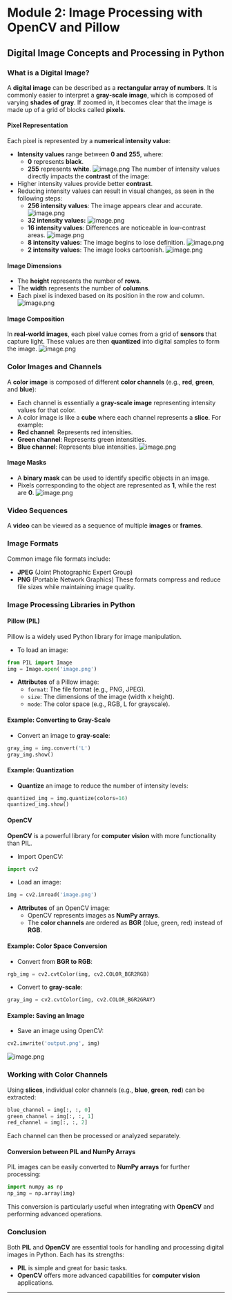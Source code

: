 

# Module 2: Image Processing with OpenCV and Pillow
## Digital Image Concepts and Processing in Python
### What is a Digital Image?
A **digital image** can be described as a **rectangular array of numbers**. It is commonly easier to interpret a **gray-scale image**, which is composed of varying **shades of gray**. If zoomed in, it becomes clear that the image is made up of a grid of blocks called **pixels**.
#### Pixel Representation
Each pixel is represented by a **numerical intensity value**:
- **Intensity values** range between **0 and 255**, where:
	- **0** represents **black**.
	- **255** represents **white**.
![image.png](https://prod-files-secure.s3.us-west-2.amazonaws.com/03e82b26-cccb-4906-bb56-adabcbdc0655/fa1bb4aa-313a-44c2-a7b3-7fa4a8432b08/image.png?X-Amz-Algorithm=AWS4-HMAC-SHA256&X-Amz-Content-Sha256=UNSIGNED-PAYLOAD&X-Amz-Credential=ASIAZI2LB4665H63JGRT%2F20250203%2Fus-west-2%2Fs3%2Faws4_request&X-Amz-Date=20250203T101602Z&X-Amz-Expires=3600&X-Amz-Security-Token=IQoJb3JpZ2luX2VjEPj%2F%2F%2F%2F%2F%2F%2F%2F%2F%2FwEaCXVzLXdlc3QtMiJHMEUCIHQPTuEKZWcC2QihcWn%2B%2F8AZnr%2BiE0kMPIlJGgei4kUOAiEA51PqhWjCQYj87q9HYPXy%2FrFrd5BJE0mnmOYi9hUN2Q8q%2FwMIERAAGgw2Mzc0MjMxODM4MDUiDAJNy4rU9NK4uukThircA90fOZsG1Re4fdIPtJuHHL%2FSAr0YfWQM2aCr2hrxCG%2F6IWTotaznKTdgg%2B451utTFYE6YJ97H2TRK%2BaeWx6Rh3XcAQAskfoiyJaCy4OyMsbx9Ui6%2FuQ5vPj%2BnhQ0ewq22W1CkEaYApJM0pOag9oVAvYqUm%2B47ZTY%2BlHAYJp1VN71sG20j1AUZCtWAaQSjieWhC2z7BgK0tplQ1oSRha7jw5Bn4FRD1ecw0HNG3Cx63Ww%2FRiWOBP35K6%2BXyhITMfk1TM3CqydfbZIJ93OcbaOJ5jCQsfOVD%2Bm%2BA2%2BqwPswXBz215V8K3Eu5Nck5CAHAp7uWumTsuBu09MgUkFSy%2FxXvkNSYgybfhUR53cnuN6NffzmFyRwlpPKfB96xJE73pjAmj%2BL9CPK2NfsxV%2F6v2k9sIeSibwic3wYuSl9T%2F2SatYrXff2N1WqDm1KQOaWisNQOOJcw4ksWhYNSnntC44K3eEnnfGeBEcNTaq4Kh5cBW2BPgNbtl9aXUGgOJ440DQSlEmVvpokBSwRmYGiWTiWJcLGBGPnh7mtko9Q4ZrjhHh%2FboKaoWIoMsMI61qbPVLKW2X312sCq%2BYhwRQDTKoCZ%2Bz9L%2BXr61D%2FcDY6RH%2FOKnsKyprwFHeRSUAsTjhMJvzgb0GOqUBD9zHFwCjSpB7Om8KsleOqYKTOxPxT8pGCs1m%2Bm080DawRBYTosiP6wTZgP6fJ4qzRackK2YMdENEfOsxmj9oXJNKIDTzbu1zF6Qek47QlxQYk3DwekXeCxFr36osM7UKsG%2Ffz%2BQXqQ%2BdII%2BMuZPln1%2FmgyoS1N%2B6OB825WN5eCVYc5oeEc%2BU2U66cpNZg86jK6NrwFCKsh41gafAbndWxXV8YZOQ&X-Amz-Signature=2a31e44156595d488bb67eb728305e40c4e66151c27687ee837b7c38da411c40&X-Amz-SignedHeaders=host&x-id=GetObject)
The number of intensity values directly impacts the **contrast** of the image:
- Higher intensity values provide better **contrast**.
- Reducing intensity values can result in visual changes, as seen in the following steps:
	- **256 intensity values**: The image appears clear and accurate.
![image.png](https://prod-files-secure.s3.us-west-2.amazonaws.com/03e82b26-cccb-4906-bb56-adabcbdc0655/0de7dfb4-99dc-4b87-8932-5165b3c3b775/image.png?X-Amz-Algorithm=AWS4-HMAC-SHA256&X-Amz-Content-Sha256=UNSIGNED-PAYLOAD&X-Amz-Credential=ASIAZI2LB4664JPRJDMR%2F20250203%2Fus-west-2%2Fs3%2Faws4_request&X-Amz-Date=20250203T101602Z&X-Amz-Expires=3600&X-Amz-Security-Token=IQoJb3JpZ2luX2VjEPj%2F%2F%2F%2F%2F%2F%2F%2F%2F%2FwEaCXVzLXdlc3QtMiJHMEUCIQCTHC%2Bsbf5zPWe0xPxyQffi61hLBtyapoCjxik065SUmwIgae2hyadDdlrBEHMqAf8zRtQpgTlKVgkAkpG%2BJgBcGqUq%2FwMIERAAGgw2Mzc0MjMxODM4MDUiDEpajOmb%2FbmdeTLigircA%2Fb3nGR87R9LvILiPB6t2El00Dyr4%2FeBqWz8GtulW%2FCdCr1CZ2MhDfQX%2FbOr0H%2Bw71c1B8hw%2FhTdktSHY6h1cmp2I2u8kfXiJhQF6%2B4EEKniiq%2FQ0j9BySt2vFxPzzbCLndDsCwtadU%2FIwii0q57FHiGa0UJeSNSM%2F9NyHj%2FtHbCFfr32nRt7zMrzW%2FN%2BkEpwbxdfU7pmk%2FHLSr3d66mtW%2FSTRmIjtbLKwr%2BEsnn53IQNa57BtRphjH45Cdpbo4SoUdqTm1vt%2BmBpo7VkMm%2B%2Fuq3mnXQKN2EQ3LZpJUzFzBT9yakf5ZKZI8fhaXIAp33Nbm6mTjPBX0zMwx8wJXwVBV2iRhYVTHmf1trN8JiIE23sRVUxtork%2FHSEdMs5%2B1IuY8WMQeBMB278P5Q2CLkSyL5Kk9ZIlE91qOw4341E9Ox%2F1eCUTuYCG9E0H%2BFWiD7j1TilF9Gq8HQi84GXIwIKuoJNfJ3wK%2FUrIGjryL6yoDlza2sCo5PxBaWGpqnXkOLyMXGFCW%2Bto645JcD6cNPpSayuHFHW0xtGmMLPszoYPaYToTnK6KfQlJGu8tHYL6jijeOapjnRzebbnBJvx9DGeu%2F%2BKiIZ04BogAgdaPSnjI8w2qsbh6in8YOudSOMMXzgb0GOqUBo4UOYLkWUOcvF3BpipNU%2BYvW0Z2m5IDtUgtEYzosVmbN0tLIY28m5kAVJBz8gGLoRKMO41FeVijebMmSPnjLKC2KuATM%2F5Mxz5rTZdnJ3RZFYXCbc7U1OoYdX1RTsqNYYOjVOXKQRaZumUZ5rmezYPqM8ygLcN10bbvvbCuhVvCxuDjjFMpvv2vSEd2Q1lldxiNYUg4jsVDO34hKajNJhBnC9V%2Fi&X-Amz-Signature=93d5daa5554611874b9535ad9edc8a0fdc6084b7b3e046f8dce877a079435657&X-Amz-SignedHeaders=host&x-id=GetObject)
	- **32 intensity values:**
![image.png](https://prod-files-secure.s3.us-west-2.amazonaws.com/03e82b26-cccb-4906-bb56-adabcbdc0655/7eb81f08-b190-4c5a-ba2b-2a498a15b2c4/image.png?X-Amz-Algorithm=AWS4-HMAC-SHA256&X-Amz-Content-Sha256=UNSIGNED-PAYLOAD&X-Amz-Credential=ASIAZI2LB4664JPRJDMR%2F20250203%2Fus-west-2%2Fs3%2Faws4_request&X-Amz-Date=20250203T101602Z&X-Amz-Expires=3600&X-Amz-Security-Token=IQoJb3JpZ2luX2VjEPj%2F%2F%2F%2F%2F%2F%2F%2F%2F%2FwEaCXVzLXdlc3QtMiJHMEUCIQCTHC%2Bsbf5zPWe0xPxyQffi61hLBtyapoCjxik065SUmwIgae2hyadDdlrBEHMqAf8zRtQpgTlKVgkAkpG%2BJgBcGqUq%2FwMIERAAGgw2Mzc0MjMxODM4MDUiDEpajOmb%2FbmdeTLigircA%2Fb3nGR87R9LvILiPB6t2El00Dyr4%2FeBqWz8GtulW%2FCdCr1CZ2MhDfQX%2FbOr0H%2Bw71c1B8hw%2FhTdktSHY6h1cmp2I2u8kfXiJhQF6%2B4EEKniiq%2FQ0j9BySt2vFxPzzbCLndDsCwtadU%2FIwii0q57FHiGa0UJeSNSM%2F9NyHj%2FtHbCFfr32nRt7zMrzW%2FN%2BkEpwbxdfU7pmk%2FHLSr3d66mtW%2FSTRmIjtbLKwr%2BEsnn53IQNa57BtRphjH45Cdpbo4SoUdqTm1vt%2BmBpo7VkMm%2B%2Fuq3mnXQKN2EQ3LZpJUzFzBT9yakf5ZKZI8fhaXIAp33Nbm6mTjPBX0zMwx8wJXwVBV2iRhYVTHmf1trN8JiIE23sRVUxtork%2FHSEdMs5%2B1IuY8WMQeBMB278P5Q2CLkSyL5Kk9ZIlE91qOw4341E9Ox%2F1eCUTuYCG9E0H%2BFWiD7j1TilF9Gq8HQi84GXIwIKuoJNfJ3wK%2FUrIGjryL6yoDlza2sCo5PxBaWGpqnXkOLyMXGFCW%2Bto645JcD6cNPpSayuHFHW0xtGmMLPszoYPaYToTnK6KfQlJGu8tHYL6jijeOapjnRzebbnBJvx9DGeu%2F%2BKiIZ04BogAgdaPSnjI8w2qsbh6in8YOudSOMMXzgb0GOqUBo4UOYLkWUOcvF3BpipNU%2BYvW0Z2m5IDtUgtEYzosVmbN0tLIY28m5kAVJBz8gGLoRKMO41FeVijebMmSPnjLKC2KuATM%2F5Mxz5rTZdnJ3RZFYXCbc7U1OoYdX1RTsqNYYOjVOXKQRaZumUZ5rmezYPqM8ygLcN10bbvvbCuhVvCxuDjjFMpvv2vSEd2Q1lldxiNYUg4jsVDO34hKajNJhBnC9V%2Fi&X-Amz-Signature=23315ddd5329361ebd6fb7f03855f00ba6d72e5386875b7a7f36633e5a748c1f&X-Amz-SignedHeaders=host&x-id=GetObject)
	- **16 intensity values**: Differences are noticeable in low-contrast areas.
![image.png](https://prod-files-secure.s3.us-west-2.amazonaws.com/03e82b26-cccb-4906-bb56-adabcbdc0655/6bf56d44-9a14-4b7b-98c2-1f00b8630f0c/image.png?X-Amz-Algorithm=AWS4-HMAC-SHA256&X-Amz-Content-Sha256=UNSIGNED-PAYLOAD&X-Amz-Credential=ASIAZI2LB4664JPRJDMR%2F20250203%2Fus-west-2%2Fs3%2Faws4_request&X-Amz-Date=20250203T101602Z&X-Amz-Expires=3600&X-Amz-Security-Token=IQoJb3JpZ2luX2VjEPj%2F%2F%2F%2F%2F%2F%2F%2F%2F%2FwEaCXVzLXdlc3QtMiJHMEUCIQCTHC%2Bsbf5zPWe0xPxyQffi61hLBtyapoCjxik065SUmwIgae2hyadDdlrBEHMqAf8zRtQpgTlKVgkAkpG%2BJgBcGqUq%2FwMIERAAGgw2Mzc0MjMxODM4MDUiDEpajOmb%2FbmdeTLigircA%2Fb3nGR87R9LvILiPB6t2El00Dyr4%2FeBqWz8GtulW%2FCdCr1CZ2MhDfQX%2FbOr0H%2Bw71c1B8hw%2FhTdktSHY6h1cmp2I2u8kfXiJhQF6%2B4EEKniiq%2FQ0j9BySt2vFxPzzbCLndDsCwtadU%2FIwii0q57FHiGa0UJeSNSM%2F9NyHj%2FtHbCFfr32nRt7zMrzW%2FN%2BkEpwbxdfU7pmk%2FHLSr3d66mtW%2FSTRmIjtbLKwr%2BEsnn53IQNa57BtRphjH45Cdpbo4SoUdqTm1vt%2BmBpo7VkMm%2B%2Fuq3mnXQKN2EQ3LZpJUzFzBT9yakf5ZKZI8fhaXIAp33Nbm6mTjPBX0zMwx8wJXwVBV2iRhYVTHmf1trN8JiIE23sRVUxtork%2FHSEdMs5%2B1IuY8WMQeBMB278P5Q2CLkSyL5Kk9ZIlE91qOw4341E9Ox%2F1eCUTuYCG9E0H%2BFWiD7j1TilF9Gq8HQi84GXIwIKuoJNfJ3wK%2FUrIGjryL6yoDlza2sCo5PxBaWGpqnXkOLyMXGFCW%2Bto645JcD6cNPpSayuHFHW0xtGmMLPszoYPaYToTnK6KfQlJGu8tHYL6jijeOapjnRzebbnBJvx9DGeu%2F%2BKiIZ04BogAgdaPSnjI8w2qsbh6in8YOudSOMMXzgb0GOqUBo4UOYLkWUOcvF3BpipNU%2BYvW0Z2m5IDtUgtEYzosVmbN0tLIY28m5kAVJBz8gGLoRKMO41FeVijebMmSPnjLKC2KuATM%2F5Mxz5rTZdnJ3RZFYXCbc7U1OoYdX1RTsqNYYOjVOXKQRaZumUZ5rmezYPqM8ygLcN10bbvvbCuhVvCxuDjjFMpvv2vSEd2Q1lldxiNYUg4jsVDO34hKajNJhBnC9V%2Fi&X-Amz-Signature=e90217daa39a53c40a2dc2f68aa855f4d271ea77447a6fe4760b78d3c055af1b&X-Amz-SignedHeaders=host&x-id=GetObject)
	- **8 intensity values**: The image begins to lose definition.
![image.png](https://prod-files-secure.s3.us-west-2.amazonaws.com/03e82b26-cccb-4906-bb56-adabcbdc0655/cca05878-ca1a-43e0-8bec-1d146756f9ae/image.png?X-Amz-Algorithm=AWS4-HMAC-SHA256&X-Amz-Content-Sha256=UNSIGNED-PAYLOAD&X-Amz-Credential=ASIAZI2LB4664JPRJDMR%2F20250203%2Fus-west-2%2Fs3%2Faws4_request&X-Amz-Date=20250203T101602Z&X-Amz-Expires=3600&X-Amz-Security-Token=IQoJb3JpZ2luX2VjEPj%2F%2F%2F%2F%2F%2F%2F%2F%2F%2FwEaCXVzLXdlc3QtMiJHMEUCIQCTHC%2Bsbf5zPWe0xPxyQffi61hLBtyapoCjxik065SUmwIgae2hyadDdlrBEHMqAf8zRtQpgTlKVgkAkpG%2BJgBcGqUq%2FwMIERAAGgw2Mzc0MjMxODM4MDUiDEpajOmb%2FbmdeTLigircA%2Fb3nGR87R9LvILiPB6t2El00Dyr4%2FeBqWz8GtulW%2FCdCr1CZ2MhDfQX%2FbOr0H%2Bw71c1B8hw%2FhTdktSHY6h1cmp2I2u8kfXiJhQF6%2B4EEKniiq%2FQ0j9BySt2vFxPzzbCLndDsCwtadU%2FIwii0q57FHiGa0UJeSNSM%2F9NyHj%2FtHbCFfr32nRt7zMrzW%2FN%2BkEpwbxdfU7pmk%2FHLSr3d66mtW%2FSTRmIjtbLKwr%2BEsnn53IQNa57BtRphjH45Cdpbo4SoUdqTm1vt%2BmBpo7VkMm%2B%2Fuq3mnXQKN2EQ3LZpJUzFzBT9yakf5ZKZI8fhaXIAp33Nbm6mTjPBX0zMwx8wJXwVBV2iRhYVTHmf1trN8JiIE23sRVUxtork%2FHSEdMs5%2B1IuY8WMQeBMB278P5Q2CLkSyL5Kk9ZIlE91qOw4341E9Ox%2F1eCUTuYCG9E0H%2BFWiD7j1TilF9Gq8HQi84GXIwIKuoJNfJ3wK%2FUrIGjryL6yoDlza2sCo5PxBaWGpqnXkOLyMXGFCW%2Bto645JcD6cNPpSayuHFHW0xtGmMLPszoYPaYToTnK6KfQlJGu8tHYL6jijeOapjnRzebbnBJvx9DGeu%2F%2BKiIZ04BogAgdaPSnjI8w2qsbh6in8YOudSOMMXzgb0GOqUBo4UOYLkWUOcvF3BpipNU%2BYvW0Z2m5IDtUgtEYzosVmbN0tLIY28m5kAVJBz8gGLoRKMO41FeVijebMmSPnjLKC2KuATM%2F5Mxz5rTZdnJ3RZFYXCbc7U1OoYdX1RTsqNYYOjVOXKQRaZumUZ5rmezYPqM8ygLcN10bbvvbCuhVvCxuDjjFMpvv2vSEd2Q1lldxiNYUg4jsVDO34hKajNJhBnC9V%2Fi&X-Amz-Signature=4265343e16a52f45e014b40018207dabaf4f109ffc94ab6e7bfd6e767f7254c9&X-Amz-SignedHeaders=host&x-id=GetObject)
	- **2 intensity values**: The image looks cartoonish.
![image.png](https://prod-files-secure.s3.us-west-2.amazonaws.com/03e82b26-cccb-4906-bb56-adabcbdc0655/12da64d7-6b97-44e0-bc2c-52b9c47ce212/image.png?X-Amz-Algorithm=AWS4-HMAC-SHA256&X-Amz-Content-Sha256=UNSIGNED-PAYLOAD&X-Amz-Credential=ASIAZI2LB4664JPRJDMR%2F20250203%2Fus-west-2%2Fs3%2Faws4_request&X-Amz-Date=20250203T101602Z&X-Amz-Expires=3600&X-Amz-Security-Token=IQoJb3JpZ2luX2VjEPj%2F%2F%2F%2F%2F%2F%2F%2F%2F%2FwEaCXVzLXdlc3QtMiJHMEUCIQCTHC%2Bsbf5zPWe0xPxyQffi61hLBtyapoCjxik065SUmwIgae2hyadDdlrBEHMqAf8zRtQpgTlKVgkAkpG%2BJgBcGqUq%2FwMIERAAGgw2Mzc0MjMxODM4MDUiDEpajOmb%2FbmdeTLigircA%2Fb3nGR87R9LvILiPB6t2El00Dyr4%2FeBqWz8GtulW%2FCdCr1CZ2MhDfQX%2FbOr0H%2Bw71c1B8hw%2FhTdktSHY6h1cmp2I2u8kfXiJhQF6%2B4EEKniiq%2FQ0j9BySt2vFxPzzbCLndDsCwtadU%2FIwii0q57FHiGa0UJeSNSM%2F9NyHj%2FtHbCFfr32nRt7zMrzW%2FN%2BkEpwbxdfU7pmk%2FHLSr3d66mtW%2FSTRmIjtbLKwr%2BEsnn53IQNa57BtRphjH45Cdpbo4SoUdqTm1vt%2BmBpo7VkMm%2B%2Fuq3mnXQKN2EQ3LZpJUzFzBT9yakf5ZKZI8fhaXIAp33Nbm6mTjPBX0zMwx8wJXwVBV2iRhYVTHmf1trN8JiIE23sRVUxtork%2FHSEdMs5%2B1IuY8WMQeBMB278P5Q2CLkSyL5Kk9ZIlE91qOw4341E9Ox%2F1eCUTuYCG9E0H%2BFWiD7j1TilF9Gq8HQi84GXIwIKuoJNfJ3wK%2FUrIGjryL6yoDlza2sCo5PxBaWGpqnXkOLyMXGFCW%2Bto645JcD6cNPpSayuHFHW0xtGmMLPszoYPaYToTnK6KfQlJGu8tHYL6jijeOapjnRzebbnBJvx9DGeu%2F%2BKiIZ04BogAgdaPSnjI8w2qsbh6in8YOudSOMMXzgb0GOqUBo4UOYLkWUOcvF3BpipNU%2BYvW0Z2m5IDtUgtEYzosVmbN0tLIY28m5kAVJBz8gGLoRKMO41FeVijebMmSPnjLKC2KuATM%2F5Mxz5rTZdnJ3RZFYXCbc7U1OoYdX1RTsqNYYOjVOXKQRaZumUZ5rmezYPqM8ygLcN10bbvvbCuhVvCxuDjjFMpvv2vSEd2Q1lldxiNYUg4jsVDO34hKajNJhBnC9V%2Fi&X-Amz-Signature=fce17f88da544a8da5fdb8325db194a97bf16092e6db4927b0b6d6dac8455157&X-Amz-SignedHeaders=host&x-id=GetObject)
#### Image Dimensions
- The **height** represents the number of **rows**.
- The **width** represents the number of **columns**.
- Each pixel is indexed based on its position in the row and column.
![image.png](https://prod-files-secure.s3.us-west-2.amazonaws.com/03e82b26-cccb-4906-bb56-adabcbdc0655/ff056335-e79e-4491-b508-30cd45b6c194/image.png?X-Amz-Algorithm=AWS4-HMAC-SHA256&X-Amz-Content-Sha256=UNSIGNED-PAYLOAD&X-Amz-Credential=ASIAZI2LB4665H63JGRT%2F20250203%2Fus-west-2%2Fs3%2Faws4_request&X-Amz-Date=20250203T101602Z&X-Amz-Expires=3600&X-Amz-Security-Token=IQoJb3JpZ2luX2VjEPj%2F%2F%2F%2F%2F%2F%2F%2F%2F%2FwEaCXVzLXdlc3QtMiJHMEUCIHQPTuEKZWcC2QihcWn%2B%2F8AZnr%2BiE0kMPIlJGgei4kUOAiEA51PqhWjCQYj87q9HYPXy%2FrFrd5BJE0mnmOYi9hUN2Q8q%2FwMIERAAGgw2Mzc0MjMxODM4MDUiDAJNy4rU9NK4uukThircA90fOZsG1Re4fdIPtJuHHL%2FSAr0YfWQM2aCr2hrxCG%2F6IWTotaznKTdgg%2B451utTFYE6YJ97H2TRK%2BaeWx6Rh3XcAQAskfoiyJaCy4OyMsbx9Ui6%2FuQ5vPj%2BnhQ0ewq22W1CkEaYApJM0pOag9oVAvYqUm%2B47ZTY%2BlHAYJp1VN71sG20j1AUZCtWAaQSjieWhC2z7BgK0tplQ1oSRha7jw5Bn4FRD1ecw0HNG3Cx63Ww%2FRiWOBP35K6%2BXyhITMfk1TM3CqydfbZIJ93OcbaOJ5jCQsfOVD%2Bm%2BA2%2BqwPswXBz215V8K3Eu5Nck5CAHAp7uWumTsuBu09MgUkFSy%2FxXvkNSYgybfhUR53cnuN6NffzmFyRwlpPKfB96xJE73pjAmj%2BL9CPK2NfsxV%2F6v2k9sIeSibwic3wYuSl9T%2F2SatYrXff2N1WqDm1KQOaWisNQOOJcw4ksWhYNSnntC44K3eEnnfGeBEcNTaq4Kh5cBW2BPgNbtl9aXUGgOJ440DQSlEmVvpokBSwRmYGiWTiWJcLGBGPnh7mtko9Q4ZrjhHh%2FboKaoWIoMsMI61qbPVLKW2X312sCq%2BYhwRQDTKoCZ%2Bz9L%2BXr61D%2FcDY6RH%2FOKnsKyprwFHeRSUAsTjhMJvzgb0GOqUBD9zHFwCjSpB7Om8KsleOqYKTOxPxT8pGCs1m%2Bm080DawRBYTosiP6wTZgP6fJ4qzRackK2YMdENEfOsxmj9oXJNKIDTzbu1zF6Qek47QlxQYk3DwekXeCxFr36osM7UKsG%2Ffz%2BQXqQ%2BdII%2BMuZPln1%2FmgyoS1N%2B6OB825WN5eCVYc5oeEc%2BU2U66cpNZg86jK6NrwFCKsh41gafAbndWxXV8YZOQ&X-Amz-Signature=2b49a30ab1a6bc4f66060167f50697bf977967465c275d50939289e98a001f76&X-Amz-SignedHeaders=host&x-id=GetObject)
#### Image Composition
In **real-world images**, each pixel value comes from a grid of **sensors** that capture light. These values are then **quantized** into digital samples to form the image.
![image.png](https://prod-files-secure.s3.us-west-2.amazonaws.com/03e82b26-cccb-4906-bb56-adabcbdc0655/0c721ea0-409b-4d32-b630-a00d6f170d18/image.png?X-Amz-Algorithm=AWS4-HMAC-SHA256&X-Amz-Content-Sha256=UNSIGNED-PAYLOAD&X-Amz-Credential=ASIAZI2LB4665H63JGRT%2F20250203%2Fus-west-2%2Fs3%2Faws4_request&X-Amz-Date=20250203T101602Z&X-Amz-Expires=3600&X-Amz-Security-Token=IQoJb3JpZ2luX2VjEPj%2F%2F%2F%2F%2F%2F%2F%2F%2F%2FwEaCXVzLXdlc3QtMiJHMEUCIHQPTuEKZWcC2QihcWn%2B%2F8AZnr%2BiE0kMPIlJGgei4kUOAiEA51PqhWjCQYj87q9HYPXy%2FrFrd5BJE0mnmOYi9hUN2Q8q%2FwMIERAAGgw2Mzc0MjMxODM4MDUiDAJNy4rU9NK4uukThircA90fOZsG1Re4fdIPtJuHHL%2FSAr0YfWQM2aCr2hrxCG%2F6IWTotaznKTdgg%2B451utTFYE6YJ97H2TRK%2BaeWx6Rh3XcAQAskfoiyJaCy4OyMsbx9Ui6%2FuQ5vPj%2BnhQ0ewq22W1CkEaYApJM0pOag9oVAvYqUm%2B47ZTY%2BlHAYJp1VN71sG20j1AUZCtWAaQSjieWhC2z7BgK0tplQ1oSRha7jw5Bn4FRD1ecw0HNG3Cx63Ww%2FRiWOBP35K6%2BXyhITMfk1TM3CqydfbZIJ93OcbaOJ5jCQsfOVD%2Bm%2BA2%2BqwPswXBz215V8K3Eu5Nck5CAHAp7uWumTsuBu09MgUkFSy%2FxXvkNSYgybfhUR53cnuN6NffzmFyRwlpPKfB96xJE73pjAmj%2BL9CPK2NfsxV%2F6v2k9sIeSibwic3wYuSl9T%2F2SatYrXff2N1WqDm1KQOaWisNQOOJcw4ksWhYNSnntC44K3eEnnfGeBEcNTaq4Kh5cBW2BPgNbtl9aXUGgOJ440DQSlEmVvpokBSwRmYGiWTiWJcLGBGPnh7mtko9Q4ZrjhHh%2FboKaoWIoMsMI61qbPVLKW2X312sCq%2BYhwRQDTKoCZ%2Bz9L%2BXr61D%2FcDY6RH%2FOKnsKyprwFHeRSUAsTjhMJvzgb0GOqUBD9zHFwCjSpB7Om8KsleOqYKTOxPxT8pGCs1m%2Bm080DawRBYTosiP6wTZgP6fJ4qzRackK2YMdENEfOsxmj9oXJNKIDTzbu1zF6Qek47QlxQYk3DwekXeCxFr36osM7UKsG%2Ffz%2BQXqQ%2BdII%2BMuZPln1%2FmgyoS1N%2B6OB825WN5eCVYc5oeEc%2BU2U66cpNZg86jK6NrwFCKsh41gafAbndWxXV8YZOQ&X-Amz-Signature=b03f4f699aab005202ddbdc71915cf00dc7bc9371ba2d556366bbe45bce522ed&X-Amz-SignedHeaders=host&x-id=GetObject)
### Color Images and Channels
A **color image** is composed of different **color channels** (e.g., **red**, **green**, and **blue**):
- Each channel is essentially a **gray-scale image** representing intensity values for that color.
- A color image is like a **cube** where each channel represents a **slice**.
For example:
- **Red channel**: Represents red intensities.
- **Green channel**: Represents green intensities.
- **Blue channel**: Represents blue intensities.
![image.png](https://prod-files-secure.s3.us-west-2.amazonaws.com/03e82b26-cccb-4906-bb56-adabcbdc0655/c0cc17c9-842f-413f-82e8-f3f44278cf74/image.png?X-Amz-Algorithm=AWS4-HMAC-SHA256&X-Amz-Content-Sha256=UNSIGNED-PAYLOAD&X-Amz-Credential=ASIAZI2LB4665H63JGRT%2F20250203%2Fus-west-2%2Fs3%2Faws4_request&X-Amz-Date=20250203T101602Z&X-Amz-Expires=3600&X-Amz-Security-Token=IQoJb3JpZ2luX2VjEPj%2F%2F%2F%2F%2F%2F%2F%2F%2F%2FwEaCXVzLXdlc3QtMiJHMEUCIHQPTuEKZWcC2QihcWn%2B%2F8AZnr%2BiE0kMPIlJGgei4kUOAiEA51PqhWjCQYj87q9HYPXy%2FrFrd5BJE0mnmOYi9hUN2Q8q%2FwMIERAAGgw2Mzc0MjMxODM4MDUiDAJNy4rU9NK4uukThircA90fOZsG1Re4fdIPtJuHHL%2FSAr0YfWQM2aCr2hrxCG%2F6IWTotaznKTdgg%2B451utTFYE6YJ97H2TRK%2BaeWx6Rh3XcAQAskfoiyJaCy4OyMsbx9Ui6%2FuQ5vPj%2BnhQ0ewq22W1CkEaYApJM0pOag9oVAvYqUm%2B47ZTY%2BlHAYJp1VN71sG20j1AUZCtWAaQSjieWhC2z7BgK0tplQ1oSRha7jw5Bn4FRD1ecw0HNG3Cx63Ww%2FRiWOBP35K6%2BXyhITMfk1TM3CqydfbZIJ93OcbaOJ5jCQsfOVD%2Bm%2BA2%2BqwPswXBz215V8K3Eu5Nck5CAHAp7uWumTsuBu09MgUkFSy%2FxXvkNSYgybfhUR53cnuN6NffzmFyRwlpPKfB96xJE73pjAmj%2BL9CPK2NfsxV%2F6v2k9sIeSibwic3wYuSl9T%2F2SatYrXff2N1WqDm1KQOaWisNQOOJcw4ksWhYNSnntC44K3eEnnfGeBEcNTaq4Kh5cBW2BPgNbtl9aXUGgOJ440DQSlEmVvpokBSwRmYGiWTiWJcLGBGPnh7mtko9Q4ZrjhHh%2FboKaoWIoMsMI61qbPVLKW2X312sCq%2BYhwRQDTKoCZ%2Bz9L%2BXr61D%2FcDY6RH%2FOKnsKyprwFHeRSUAsTjhMJvzgb0GOqUBD9zHFwCjSpB7Om8KsleOqYKTOxPxT8pGCs1m%2Bm080DawRBYTosiP6wTZgP6fJ4qzRackK2YMdENEfOsxmj9oXJNKIDTzbu1zF6Qek47QlxQYk3DwekXeCxFr36osM7UKsG%2Ffz%2BQXqQ%2BdII%2BMuZPln1%2FmgyoS1N%2B6OB825WN5eCVYc5oeEc%2BU2U66cpNZg86jK6NrwFCKsh41gafAbndWxXV8YZOQ&X-Amz-Signature=050cc148c605fe5c3575fb92389aaa23b3eb999f565cb28c6ce5ce488a3566ee&X-Amz-SignedHeaders=host&x-id=GetObject)
#### Image Masks
- A **binary mask** can be used to identify specific objects in an image.
- Pixels corresponding to the object are represented as **1**, while the rest are **0**.
![image.png](https://prod-files-secure.s3.us-west-2.amazonaws.com/03e82b26-cccb-4906-bb56-adabcbdc0655/667eab4d-d19d-4618-81d0-663b6beb002c/image.png?X-Amz-Algorithm=AWS4-HMAC-SHA256&X-Amz-Content-Sha256=UNSIGNED-PAYLOAD&X-Amz-Credential=ASIAZI2LB4665H63JGRT%2F20250203%2Fus-west-2%2Fs3%2Faws4_request&X-Amz-Date=20250203T101602Z&X-Amz-Expires=3600&X-Amz-Security-Token=IQoJb3JpZ2luX2VjEPj%2F%2F%2F%2F%2F%2F%2F%2F%2F%2FwEaCXVzLXdlc3QtMiJHMEUCIHQPTuEKZWcC2QihcWn%2B%2F8AZnr%2BiE0kMPIlJGgei4kUOAiEA51PqhWjCQYj87q9HYPXy%2FrFrd5BJE0mnmOYi9hUN2Q8q%2FwMIERAAGgw2Mzc0MjMxODM4MDUiDAJNy4rU9NK4uukThircA90fOZsG1Re4fdIPtJuHHL%2FSAr0YfWQM2aCr2hrxCG%2F6IWTotaznKTdgg%2B451utTFYE6YJ97H2TRK%2BaeWx6Rh3XcAQAskfoiyJaCy4OyMsbx9Ui6%2FuQ5vPj%2BnhQ0ewq22W1CkEaYApJM0pOag9oVAvYqUm%2B47ZTY%2BlHAYJp1VN71sG20j1AUZCtWAaQSjieWhC2z7BgK0tplQ1oSRha7jw5Bn4FRD1ecw0HNG3Cx63Ww%2FRiWOBP35K6%2BXyhITMfk1TM3CqydfbZIJ93OcbaOJ5jCQsfOVD%2Bm%2BA2%2BqwPswXBz215V8K3Eu5Nck5CAHAp7uWumTsuBu09MgUkFSy%2FxXvkNSYgybfhUR53cnuN6NffzmFyRwlpPKfB96xJE73pjAmj%2BL9CPK2NfsxV%2F6v2k9sIeSibwic3wYuSl9T%2F2SatYrXff2N1WqDm1KQOaWisNQOOJcw4ksWhYNSnntC44K3eEnnfGeBEcNTaq4Kh5cBW2BPgNbtl9aXUGgOJ440DQSlEmVvpokBSwRmYGiWTiWJcLGBGPnh7mtko9Q4ZrjhHh%2FboKaoWIoMsMI61qbPVLKW2X312sCq%2BYhwRQDTKoCZ%2Bz9L%2BXr61D%2FcDY6RH%2FOKnsKyprwFHeRSUAsTjhMJvzgb0GOqUBD9zHFwCjSpB7Om8KsleOqYKTOxPxT8pGCs1m%2Bm080DawRBYTosiP6wTZgP6fJ4qzRackK2YMdENEfOsxmj9oXJNKIDTzbu1zF6Qek47QlxQYk3DwekXeCxFr36osM7UKsG%2Ffz%2BQXqQ%2BdII%2BMuZPln1%2FmgyoS1N%2B6OB825WN5eCVYc5oeEc%2BU2U66cpNZg86jK6NrwFCKsh41gafAbndWxXV8YZOQ&X-Amz-Signature=eca120d19bbd6745141b341b93bb9f7e6a4bde1770bec0fcb94fd57b0034da2a&X-Amz-SignedHeaders=host&x-id=GetObject)
### Video Sequences
A **video** can be viewed as a sequence of multiple **images** or **frames**.
### Image Formats
Common image file formats include:
- **JPEG** (Joint Photographic Expert Group)
- **PNG** (Portable Network Graphics)
These formats compress and reduce file sizes while maintaining image quality.
### Image Processing Libraries in Python
#### Pillow (PIL)
Pillow is a widely used Python library for image manipulation.
- To load an image:
```python
from PIL import Image
img = Image.open('image.png')
```
- **Attributes** of a Pillow image:
	- `format`: The file format (e.g., PNG, JPEG).
	- `size`: The dimensions of the image (width x height).
	- `mode`: The color space (e.g., RGB, L for grayscale).
#### Example: Converting to Gray-Scale
- Convert an image to **gray-scale**:
```python
gray_img = img.convert('L')
gray_img.show()
```
#### Example: Quantization
- **Quantize** an image to reduce the number of intensity levels:
```python
quantized_img = img.quantize(colors=16)
quantized_img.show()
```
#### OpenCV
**OpenCV** is a powerful library for **computer vision** with more functionality than PIL.
- Import OpenCV:
```python
import cv2
```
- Load an image:
```python
img = cv2.imread('image.png')
```
- **Attributes** of an OpenCV image:
	- OpenCV represents images as **NumPy arrays**.
	- The **color channels** are ordered as **BGR** (blue, green, red) instead of **RGB**.
#### Example: Color Space Conversion
- Convert from **BGR to RGB**:
```python
rgb_img = cv2.cvtColor(img, cv2.COLOR_BGR2RGB)
```
- Convert to **gray-scale**:
```python
gray_img = cv2.cvtColor(img, cv2.COLOR_BGR2GRAY)
```
#### Example: Saving an Image
- Save an image using OpenCV:
```python
cv2.imwrite('output.png', img)
```
![image.png](https://prod-files-secure.s3.us-west-2.amazonaws.com/03e82b26-cccb-4906-bb56-adabcbdc0655/25fcc977-54ea-484c-997e-9b6bd016f347/image.png?X-Amz-Algorithm=AWS4-HMAC-SHA256&X-Amz-Content-Sha256=UNSIGNED-PAYLOAD&X-Amz-Credential=ASIAZI2LB4665H63JGRT%2F20250203%2Fus-west-2%2Fs3%2Faws4_request&X-Amz-Date=20250203T101602Z&X-Amz-Expires=3600&X-Amz-Security-Token=IQoJb3JpZ2luX2VjEPj%2F%2F%2F%2F%2F%2F%2F%2F%2F%2FwEaCXVzLXdlc3QtMiJHMEUCIHQPTuEKZWcC2QihcWn%2B%2F8AZnr%2BiE0kMPIlJGgei4kUOAiEA51PqhWjCQYj87q9HYPXy%2FrFrd5BJE0mnmOYi9hUN2Q8q%2FwMIERAAGgw2Mzc0MjMxODM4MDUiDAJNy4rU9NK4uukThircA90fOZsG1Re4fdIPtJuHHL%2FSAr0YfWQM2aCr2hrxCG%2F6IWTotaznKTdgg%2B451utTFYE6YJ97H2TRK%2BaeWx6Rh3XcAQAskfoiyJaCy4OyMsbx9Ui6%2FuQ5vPj%2BnhQ0ewq22W1CkEaYApJM0pOag9oVAvYqUm%2B47ZTY%2BlHAYJp1VN71sG20j1AUZCtWAaQSjieWhC2z7BgK0tplQ1oSRha7jw5Bn4FRD1ecw0HNG3Cx63Ww%2FRiWOBP35K6%2BXyhITMfk1TM3CqydfbZIJ93OcbaOJ5jCQsfOVD%2Bm%2BA2%2BqwPswXBz215V8K3Eu5Nck5CAHAp7uWumTsuBu09MgUkFSy%2FxXvkNSYgybfhUR53cnuN6NffzmFyRwlpPKfB96xJE73pjAmj%2BL9CPK2NfsxV%2F6v2k9sIeSibwic3wYuSl9T%2F2SatYrXff2N1WqDm1KQOaWisNQOOJcw4ksWhYNSnntC44K3eEnnfGeBEcNTaq4Kh5cBW2BPgNbtl9aXUGgOJ440DQSlEmVvpokBSwRmYGiWTiWJcLGBGPnh7mtko9Q4ZrjhHh%2FboKaoWIoMsMI61qbPVLKW2X312sCq%2BYhwRQDTKoCZ%2Bz9L%2BXr61D%2FcDY6RH%2FOKnsKyprwFHeRSUAsTjhMJvzgb0GOqUBD9zHFwCjSpB7Om8KsleOqYKTOxPxT8pGCs1m%2Bm080DawRBYTosiP6wTZgP6fJ4qzRackK2YMdENEfOsxmj9oXJNKIDTzbu1zF6Qek47QlxQYk3DwekXeCxFr36osM7UKsG%2Ffz%2BQXqQ%2BdII%2BMuZPln1%2FmgyoS1N%2B6OB825WN5eCVYc5oeEc%2BU2U66cpNZg86jK6NrwFCKsh41gafAbndWxXV8YZOQ&X-Amz-Signature=c9e4de0db5661c5513b2f34cde749b00142f161f0296a58d7673e0bcae552bd9&X-Amz-SignedHeaders=host&x-id=GetObject)
### Working with Color Channels
Using **slices**, individual color channels (e.g., **blue**, **green**, **red**) can be extracted:
```python
blue_channel = img[:, :, 0]
green_channel = img[:, :, 1]
red_channel = img[:, :, 2]
```
Each channel can then be processed or analyzed separately.
#### Conversion between PIL and NumPy Arrays
PIL images can be easily converted to **NumPy arrays** for further processing:
```python
import numpy as np
np_img = np.array(img)
```
This conversion is particularly useful when integrating with **OpenCV** and performing advanced operations.
### Conclusion
Both **PIL** and **OpenCV** are essential tools for handling and processing digital images in Python. Each has its strengths:
- **PIL** is simple and great for basic tasks.
- **OpenCV** offers more advanced capabilities for **computer vision** applications.
___



